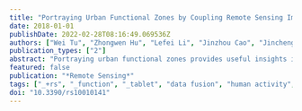 ```yaml
---
title: "Portraying Urban Functional Zones by Coupling Remote Sensing Imagery and Human Sensing Data"
date: 2018-01-01
publishDate: 2022-02-28T08:16:49.069536Z
authors: ["Wei Tu", "Zhongwen Hu", "Lefei Li", "Jinzhou Cao", "Jincheng Jiang", "Qiuping Li", "Qingquan Li"]
publication_types: ["2"]
abstract: "Portraying urban functional zones provides useful insights into understanding complex urban systems and establishing rational urban planning. Although several studies have confirmed the efficacy of remote sensing imagery in urban studies, coupling remote sensing and new human sensing data like mobile phone positioning data to identify urban functional zones has still not been investigated. In this study, a new framework integrating remote sensing imagery and mobile phone positioning data was developed to analyze urban functional zones with landscape and human activity metrics. Landscapes metrics were calculated based on land cover from remote sensing images. Human activities were extracted from massive mobile phone positioning data. By integrating them, urban functional zones (urban center, sub-center, suburbs, urban buffer, transit region and ecological area) were identified by a hierarchical clustering. Finally, gradient analysis in three typical transects was conducted to investigate the pattern of landscapes and human activities. Taking Shenzhen, China, as an example, the conducted experiment shows that the pattern of landscapes and human activities in the urban functional zones in Shenzhen does not totally conform to the classical urban theories. It demonstrates that the fusion of remote sensing imagery and human sensing data can characterize the complex urban spatial structure in Shenzhen well. Urban functional zones have the potential to act as bridges between the urban structure, human activity and urban planning policy, providing scientific support for rational urban planning and sustainable urban development policymaking."
featured: false
publication: "*Remote Sensing*"
tags: ["_+rs", "_function", "_tablet", "data fusion", "human activity", "mobile phone", "shenzhen", "spot-5", "urban functions"]
doi: "10.3390/rs10010141"
---
```


